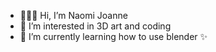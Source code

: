 - 👩🏽‍💻 Hi, I’m Naomi Joanne
- 👀 I’m interested in 3D art and coding 
- 🌱 I’m currently learning how to use blender ✨

<!---
NaomiJoanne/NaomiJoanne is a ✨ special ✨ repository because its `README.md` (this file) appears on your GitHub profile.
You can click the Preview link to take a look at your changes.
--->
